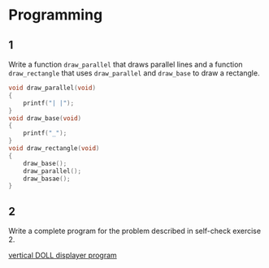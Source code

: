 # Programming

## 1

Write a function `draw_parallel` that draws parallel lines and a function `draw_rectangle` that uses `draw_parallel` and `draw_base` to draw a rectangle.

```c
void draw_parallel(void)
{
    printf("| |");
}
void draw_base(void)
{
    printf("_");
}
void draw_rectangle(void)
{
    draw_base();
    draw_parallel();
    draw_basae();
}
```

## 2

Write a complete program for the problem described in self-check exercise 2.

[vertical DOLL displayer program](doll.c)
